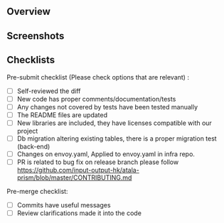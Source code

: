 ## Overview
<!-- What this PR does, and why is needed, a useful description is expected, and relevant tickets should be mentioned -->

## Screenshots
<!-- In case the PR involves UI changes, make sure to include success/failure related screenshots -->

## Checklists
<!-- Details you need to consider that are commonly forgotten -->

Pre-submit checklist (Please check options that are relevant) :
- [ ] Self-reviewed the diff
- [ ] New code has proper comments/documentation/tests
- [ ] Any changes not covered by tests have been tested manually
- [ ] The README files are updated
- [ ] New libraries are included, they have licenses compatible with our project
- [ ] Db migration altering existing tables, there is a proper migration test (back-end)
- [ ] Changes on envoy.yaml, Applied to envoy.yaml in infra repo.
- [ ] PR is related to bug fix on release branch please follow https://github.com/input-output-hk/atala-prism/blob/master/CONTRIBUTING.md

Pre-merge checklist:
- [ ] Commits have useful messages
- [ ] Review clarifications made it into the code
